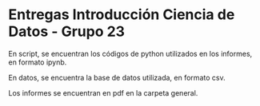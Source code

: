 # Entregas Introducción Ciencia de Datos - Grupo 23

En script, se encuentran los códigos de python utilizados en los informes, en formato ipynb.

En datos, se encuentra la base de datos utilizada, en formato csv.

Los informes se encuentran en pdf en la carpeta general.

